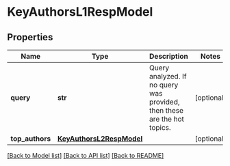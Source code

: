 # KeyAuthorsL1RespModel

## Properties
Name | Type | Description | Notes
------------ | ------------- | ------------- | -------------
**query** | **str** | Query analyzed. If no query was provided, then these are the hot topics. | [optional] 
**top_authors** | [**KeyAuthorsL2RespModel**](KeyAuthorsL2RespModel.md) |  | [optional] 

[[Back to Model list]](../README.md#documentation-for-models) [[Back to API list]](../README.md#documentation-for-api-endpoints) [[Back to README]](../README.md)


